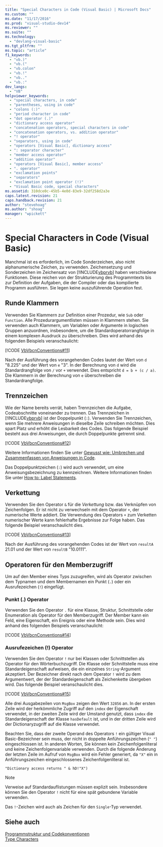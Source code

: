 ```yaml
---
title: "Special Characters in Code (Visual Basic) | Microsoft Docs"
ms.custom: ""
ms.date: "11/17/2016"
ms.prod: "visual-studio-dev14"
ms.reviewer: ""
ms.suite: ""
ms.technology: 
  - "devlang-visual-basic"
ms.tgt_pltfrm: ""
ms.topic: "article"
f1_keywords: 
  - "vb.)"
  - "vb.("
  - "vb.colon"
  - "vb.!"
  - "vb.."
  - "vb.:"
dev_langs: 
  - "VB"
helpviewer_keywords: 
  - "special characters, in code"
  - "parentheses, using in code"
  - "colons (:)"
  - "period character in code"
  - "dot operator (.)"
  - "dictionary access operator"
  - "concatenation operators, special characters in code"
  - "concatenation operators, vs. addition operator"
  - "! operator"
  - "separators, using in code"
  - "operators [Visual Basic], dictionary access"
  - ": separator character"
  - "member access operator"
  - "addition operator"
  - "operators [Visual Basic], member access"
  - ". operator"
  - "exclamation points"
  - "separators"
  - "exclamation point operator (!)"
  - "Visual Basic code, special characters"
ms.assetid: 310dce0c-45b5-4e0d-83e9-32df258d2a3e
caps.latest.revision: 21
caps.handback.revision: 21
author: "stevehoag"
ms.author: "shoag"
manager: "wpickett"
---
```

# Special Characters in Code (Visual Basic)
Manchmal ist es erforderlich, im Code Sonderzeichen, also nicht alphanumerische Zeichen, zu verwenden.  Zeichensetzung und Sonderzeichen im Zeichensatz von [!INCLUDE[vbprvb](../../../csharp/programming-guide/concepts/linq/includes/vbprvb_md.md)] haben verschiedene Funktionen. Diese reichen von der Strukturierung des Programmtexts bis zur Definition der Aufgaben, die der Compiler oder das kompilierte Programm ausführen.  Sie legen keine auszuführende Operation fest.  
  
## Runde Klammern  
 Verwenden Sie Klammern zur Definition einer Prozedur, wie `Sub` oder `Function`.  Alle Prozedurargumentlisten müssen in Klammern stehen.  Sie verwenden auch Klammern, um Variablen oder Argumente in logischen Gruppen anzuordnen, insbesondere, um die Standardoperatorrangfolge in einem komplexen Ausdruck zu überschreiben.  Dies wird anhand des folgenden Beispiels veranschaulicht:  
  
 [!CODE [VbVbcnConventions#11](../CodeSnippet/VS_Snippets_VBCSharp/VbVbcnConventions#11)]  
  
 Nach der Ausführung des vorangehenden Codes lautet der Wert von `d` "8.225" und der Wert von `e` "3".  In der Berechnung von `d` wird die Standardrangfolge von `/` vor `+` verwendet. Dies entspricht `d = b + (c / a)`.  Die Klammern in der Berechnung von `e` überschreiben die Standardrangfolge.  
  
## Trennzeichen  
 Wie der Name bereits verrät, haben Trennzeichen die Aufgabe, Codeabschnitte voneinander zu trennen.  Das Trennzeichen in [!INCLUDE[vbprvb](../../../csharp/programming-guide/concepts/linq/includes/vbprvb_md.md)] ist der Doppelpunkt \(`:`\).  Verwenden Sie Trennzeichen, wenn Sie mehrere Anweisungen in dieselbe Zeile schreiben möchten.  Dies spart Platz und erhöht die Lesbarkeit des Codes.  Das folgende Beispiel besteht aus drei Anweisungen, die durch Doppelpunkte getrennt sind.  
  
 [!CODE [VbVbcnConventions#12](../CodeSnippet/VS_Snippets_VBCSharp/VbVbcnConventions#12)]  
  
 Weitere Informationen finden Sie unter [Gewusst wie: Umbrechen und Zusammenfassen von Anweisungen in Code](../../../visual-basic/programming-guide/program-structure/how-to-break-and-combine-statements-in-code.md).  
  
 Das Doppelpunktzeichen \(`:`\) wird auch verwendet, um eine Anweisungsbezeichnung zu kennzeichnen.  Weitere Informationen finden Sie unter [How to: Label Statements](../../../visual-basic/programming-guide/program-structure/how-to-label-statements.md).  
  
## Verkettung  
 Verwenden Sie den Operator `&` für die *Verkettung* bzw. das Verknüpfen von Zeichenfolgen.  Er ist nicht zu verwechseln mit dem Operator `+`, der numerische Werte addiert.  Die Verwendung des Operators `+` zum Verketten numerischer Werte kann fehlerhafte Ergebnisse zur Folge haben.  Das folgende Beispiel veranschaulicht dies.  
  
 [!CODE [VbVbcnConventions#13](../CodeSnippet/VS_Snippets_VBCSharp/VbVbcnConventions#13)]  
  
 Nach der Ausführung des vorangehenden Codes ist der Wert von `resultA` 21.01 und der Wert von `resultB` "10.0111".  
  
## Operatoren für den Memberzugriff  
 Um auf den Member eines Typs zuzugreifen, wird als Operator zwischen dem Typnamen und dem Membernamen ein Punkt \(`.`\) oder ein Ausrufezeichen \(`!`\) eingefügt.  
  
### Punkt \(.\) Operator  
 Verwenden Sie den Operator `.` für eine Klasse, Struktur, Schnittstelle oder Enumeration als Operator für den Memberzugriff.  Der Member kann ein Feld, eine Eigenschaft, ein Ereignis oder eine Methode sein.  Dies wird anhand des folgenden Beispiels veranschaulicht:  
  
 [!CODE [VbVbcnConventions#14](../CodeSnippet/VS_Snippets_VBCSharp/VbVbcnConventions#14)]  
  
### Ausrufezeichen \(\!\) Operator  
 Verwenden Sie den Operator `!` nur bei Klassen oder Schnittstellen als Operator für den Wörterbuchzugriff.  Die Klasse oder Schnittstelle muss eine Standardeigenschaft aufweisen, die ein einzelnes `String`\-Argument akzeptiert.  Der Bezeichner direkt nach dem Operator `!` wird zu dem Argumentwert, der der Standardeigenschaft als Zeichenkette übergeben wird.  Das folgende Beispiel veranschaulicht dies.  
  
 [!CODE [VbVbcnConventions#15](../CodeSnippet/VS_Snippets_VBCSharp/VbVbcnConventions#15)]  
  
 Alle drei Ausgabezeilen von `MsgBox` zeigen den Wert `32856` an.  In der ersten Zeile wird der herkömmliche Zugriff auf den `index` der Eigenschaft verwendet, in der zweiten Zeile wird der Umstand genutzt, dass `index` die Standardeigenschaft der Klasse `hasDefault` ist, und in der dritten Zeile wird der Dictionaryzugriff auf die Klasse verwendet.  
  
 Beachten Sie, dass der zweite Operand des Operators `!` ein gültiger Visual Basic\-Bezeichner sein muss, der nicht in doppelte Anführungszeichen \(`" "`\) eingeschlossen ist.  In anderen Worten, Sie können kein Zeichenfolgenliteral und keine Zeichenfolgenvariable verwenden.  Durch die folgende Änderung der letzten Zeile im Aufruf von `MsgBox` wird ein Fehler generiert, da `"X"` ein in Anführungszeichen eingeschlossenes Zeichenfolgenliteral ist.  
  
 `"Dictionary access returns " & hD!"X")`  
  
> [!NOTE]
>  Verweise auf Standardauflistungen müssen explizit sein.  Insbesondere können Sie den Operator `!` nicht für eine spät gebundene Variable verwenden.  
  
 Das `!`\-Zeichen wird auch als Zeichen für den `Single`\-Typ verwendet.  
  
## Siehe auch  
 [Programmstruktur und Codekonventionen](../../../visual-basic/programming-guide/program-structure/program-structure-and-code-conventions.md)   
 [Type Characters](../../../visual-basic/programming-guide/language-features/data-types/type-characters.md)